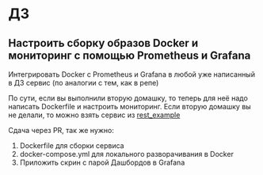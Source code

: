 # ДЗ

## Настроить сборку образов Docker и мониторинг с помощью Prometheus и Grafana

Интегрировать Docker с Prometheus и Grafana в любой уже написанный в ДЗ сервис (по аналогии с тем, как в репе)

По сути, если вы выполнили вторую домашку, то теперь для неё надо написать Dockerfile и настроить мониторинг. Если вторую домашку вы не делали, то можно взять сервис из [rest_example](../hw2/rest_example/main.py)

Сдача через PR, так же нужно:

1) Dockerfile для сборки сервиса
2) docker-compose.yml для локального разворачивания в Docker
3) Приложить скрин с парой Дашбордов в Grafana
